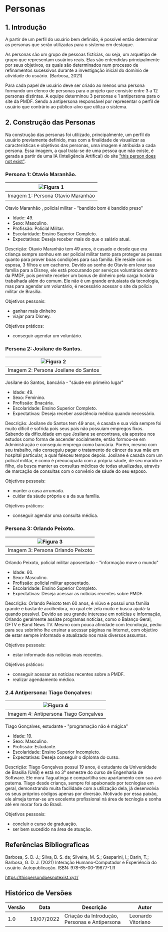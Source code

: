 # Personas

## 1. Introdução
A partir de um perfil do usuário bem definido, é possível então determinar as personas que serão utilizadas
para o sistema em destaque. 

As personas são um grupo de pessoas fictícias, ou seja, um arquétipo de grupo que representam usuários reais.
Elas são entendidas principalmente por seus objetivos, os quais  são determinados num processo de refinamentos sucessivos durante a investigação inicial do domínio de atividade do usuário. (Barbosa, 2021)

Para cada papel de usuário deve ser criado ao menos uma persona formando um elenco de personas para o projeto que consiste entre 3 a 12 personas distintas. A equipe determinou 3 personas e 1 antipersona para o site da PMDF. Sendo a antipersona responsável por representar o perfil de usuário que contrário ao público-alvo que utiliza o sistema.

## 2. Construção das Personas


Na construção das personas foi utilizado, principalmente, um perfil do usuário previamente definido, mas com a finalidade de visualizar as características e objetivos das personas, uma imagem é atríbuida a cada persona. Essa imagem, a qual trata-se de uma pessoa que não existe, é gerada a partir de uma IA (Inteligência Artifical) do site ["this person does not exist"](https://thispersondoesnotexist.xyz/). 

### Persona 1: Otavio Maranhão.

<div style="text-align:center">

|![Figura 1](../_media/ihc-persona1.jpg)|
|:----:|
|Imagem 1: Persona Otavio Maranhão|

</div>

Otavio Maranhão , policial militar - "bandido bom é bandido preso"

- Idade: 49.
- Sexo: Masculino.
- Profissão: Policial Militar.
- Escolaridade: Ensino Superior Completo.
- Expectativas: Deseja receber mais do que o salário atual.

Descrição: Otavio Maranhão tem 49 anos, é casado e desde que era criança sempre sonhou em ser policial militar tanto para proteger as pessas quanto para prover boas condições para sua família. Ele reside com os esposa, 3 filhos e um cachorro. Devido ao sonho de Otavio em levar sua família para a Disney, ele está procurando por serviços voluntários dentro da PMDF, pois permite receber um bonus de dinheiro pela carga horária trabalhada além do comum. Ele não é um grande entusiasta da tecnologia, mas para agendar um voluntário, é necessário acessar o site da polícia militar de Brasília.

Objetivos pessoais:
- ganhar mais dinheiro
- viajar para Disney.

Objetivos práticos:
-  conseguir agendar um voluntário.

### Persona 2: Josilane do Santos.

<div style="text-align:center">

|![Figura 2](../_media/ihc-persona2.jpg)|
|:----:|
|Imagem 2: Persona Josilane do Santos|

</div>

Josilane do Santos, bancária - "sáude em primeiro lugar"

- Idade: 49.
- Sexo: Feminino.
- Profissão: Bnacária.
- Escolaridade: Ensino Superior Completo.
- Expectativas: Deseja receber assistência médica quando necessário.

Descrição: Josilane do Santos tem 49 anos, é casada e sua vida sempre foi muito díficil e sofrida pois seus pais não possuiam empregos fixos. Sabendo da dificuldade em que Josilane se encontrava, ela apostou nos estudos como forma de ascender socialmente, então formou-se em Administração e conseguiu emprego como bancária. Porém, mesmo com seu trabalho, não conseguiu pagar o tratamento de câncer da sua mãe em hospital particular, a qual faleceu tempos depois. Josilane é casada com um polical militar, e como é preoucupada com a própria sáude, de seu marido e filho, ela busca manter as consultas médicas de todas atualizadas, através de marcação de consultas com o convênio de sáude do seu esposo.  


Objetivos pessoais:
- manter a casa arrumada.
- cuidar da sáude própria e a da sua família.

Objetivos práticos:
-  conseguir agendar uma consulta médica.


### Persona 3: Orlando Peixoto.

<div style="text-align:center">

|![Figura 3](../_media/ihc-persona3.jpg)|
|:----:|
|Imagem 3: Persona Orlando Peixoto|

</div>

Orlando Peixoto, policial militar aposentado - "informação move o mundo"

- Idade: 60.
- Sexo: Masculino.
- Profissão: policial militar aposentado.
- Escolaridade: Ensino Superior Completo.
- Expectativas: Deseja acessar as notícias recentes sobre PMDF.

Descrição: Orlando Peixoto tem 60 anos, é viúvo e possui uma família grande e bastante acolhedora, no qual ele zela muito e busca ajudá-la quando possível. Devido ao seu grande interesse em notícias e informação, Orlando geralmente assiste programas notícias, como o Balanço Geral, DFTV e Band News TV. Mesmo com pouca afinidade com tecnologia, pediu para seu sobrinho lhe ensinar a acessar páginas na Internet, com objetivo de estar sempre informado e atualizado nos mais diversos assuntos.

Objetivos pessoais:
- estar informado das notícias mais recentes.

Objetivos práticos:
-  conseguir acessar as notícias recentes sobre a PMDF.
-  realizar agendamento médico.


### 2.4 Antipersona: Tiago Gonçalves:

|![Figura 4](../_media/ihc-antipersona.jpg)|
|:----:|
|Imagem 4: Antipersona Tiago Gonçalves|

Tiago Gonçalves, estudante - "programação não é mágica"

- Idade: 19.
- Sexo: Masculino.
- Profissão: Estudante.
- Escolaridade: Ensino Superior Incompleto.
- Expectativas: Deseja conseguir o diploma do curso.

Descrição: Tiago Gonçalves possui 19 anos, é estudante da Universidade de Brasília (UnB) e está no 3° semestre do curso de Engenharia de Software. Ele mora Taguatinga e compartilha seu apartamento com sua avó paterna. Tiago desde criança, sempre foi apaixonado por tecnlogias em geral, demonstrando muita facilidade com a utilização dela, já desenvolvia os seus próprios códigos apenas por diversão. Motivado por essa paixão, ele almeja tornar-se um excelente profissional ná área de tecnlogia e sonha até em morar fora do Brasil.

Objetivos pessoais:
- concluir o curso de graduação.
- ser bem sucedido na área de atuação.

## Referências Bibliograficas

Barbosa, S. D. J.; Silva, B. S. da; Silveira, M. S.; Gasparini, I.; Darin, T.; Barbosa, G. D. J. (2021)
Interação Humano-Computador e Experiência do usuário. Autopublicação. ISBN: 978-65-00-19677-1.R

https://thispersondoesnotexist.xyz/

## Histórico de Versões

| Versão | Data       | Descrição                                              | Autor                    |
|--------|------------|--------------------------------------------------------|--------------------------|
|  1.0   | 19/07/2022 | Criação da Introdução, Personas e Antipersona          | Leonardo Vitoriano       |
